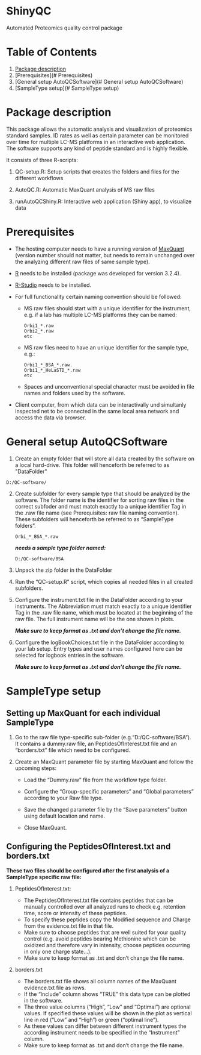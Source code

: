 # ShinyQC
Automated Proteomics quality control package

# Table of Contents
1. [Package description](https://github.com/BerndHessling/ShinyQC/blob/readme_edits/README.md#package-description)
2. [Prerequisites](# Prerequisites)
3. [General setup AutoQCSoftware](# General setup AutoQCSoftware)
4. [SampleType setup](# SampleType setup)

# Package description


This package allows the automatic analysis and visualization of proteomics standard samples. ID rates as well as certain parameter can be monitored over time for multiple LC-MS platforms in an interactive web application. The software supports any kind of peptide standard and is highly flexible.

It consists of three R-scripts: 

1.  QC-setup.R: Setup scripts that creates the folders and files for the different workflows

2.	AutoQC.R: Automatic MaxQuant analysis of MS raw files

3.	runAutoQCShiny.R: Interactive web application (Shiny app), to visualize data


# Prerequisites


*  The hosting computer needs to have a running version of [MaxQuant](http://www.coxdocs.org/doku.php?id=maxquant:common:download_and_installation) (version number should not matter, but needs to remain unchanged over the analyzing different raw files of same sample type).

*	[R](https://cran.r-project.org/bin/windows/base/) needs to be installed (package was developed for version 3.2.4).

*	[R-Studio](https://www.rstudio.com/products/rstudio/download/) needs to be installed.

*	For full functionality certain naming convention should be followed:

    +	MS raw files should start with a unique identifier for the instrument, e.g. if a lab has multiple LC-MS platforms they can be named:

        ```
        Orbi1_*.raw
        Orbi2_*.raw
        etc
        ```

    + MS raw files need to have an unique identifier for the sample type, e.g.:

        ```
        Orbi1_*_BSA_*.raw.
        Orbi1_*_HeLaSTD_*.raw
        etc
        ```
    +	Spaces and unconventional special character must be avoided in file names and folders used by the software.

*	Client computer, from which data can be interactivally und simultanly inspected net to be connected in the same local area network and access the data via browser.


# General setup AutoQCSoftware

1.  Create an empty folder that will store all data created by the software on a local hard-drive. This folder will henceforth be referred to as "DataFolder"
```
D:/QC-software/
```
  
2.	Create subfolder for every sample type that should be analyzed by the software. The folder name is the identifier for sorting raw files in the correct subfoder and must match exactly to a unique identifier Tag in the .raw file name (see Prerequisites: raw file naming convention). These subfolders will henceforth be referred to as “SampleType folders”.
      
    ```
    Orbi_*_BSA_*.raw
    ```
    ***needs a sample type folder named:***
    ```
    D:/QC-software/BSA
    ```


3.	Unpack the zip folder in the DataFolder

4.	Run the “QC-setup.R” script, which copies all needed files in all created subfolders.

5.	Configure the instrument.txt file in the DataFolder according to your instruments. The Abbreviation must match exactly to a unique identifier Tag in the .raw file name, which must be located at the beginning of the raw file. The full instrument name will be the one shown in plots.

      ***Make sure to keep format as .txt and don’t change the file name.***

6.	Configure the logBookChoices.txt file in the DataFolder according to your lab setup. Entry types and user names configured here can be selected for logbook entries in the software.

      ***Make sure to keep format as .txt and don’t change the file name.***


# SampleType setup

## Setting up MaxQuant for each individual SampleType

1.  Go to the raw file type-specific sub-folder (e.g.“D:/QC-software/BSA”). It contains a dummy.raw file, an PeptidesOfInterest.txt file and an “borders.txt” file which need to be configured.

2.	Create an MaxQuant parameter file by starting MaxQuant and follow the upcoming steps:

    +	Load the “Dummy.raw” file from the workflow type folder.
    
    +	Configure the “Group-specific parameters” and “Global parameters” according to your Raw file type.
    
    +	Save the changed parameter file by the “Save parameters” button using default location and name.
    
    +	Close MaxQuant.
    
## Configuring the PeptidesOfInterest.txt and borders.txt

**These two files should be configured after the first analysis of a SampleType specific raw file:**


1.  PeptidesOfInterest.txt:

    +	The PeptidesOfInterest.txt file contains peptides that can be manually controlled over all analyzed runs to check e.g. retention time, score or intensity of these peptides.
    +	To specify these peptides copy the Modified sequence and Charge from the evidence.txt file in that file.
    +	Make sure to choose peptides that are well suited for your quality control (e.g. avoid peptides bearing Methionine which can be oxidized and therefore vary in intensity, choose peptides occurring in only one charge state…).
    +	Make sure to keep format as .txt and don’t change the file name.

2.	borders.txt

    +	The borders.txt file shows all column names of the MaxQuant evidence.txt file as rows.
    +	If the “Include” column shows “TRUE” this data type can be plotted in the software.
    +	The three value columns (“High”, “Low” and “Optimal”) are optional values. If specified these values will be shown in the plot as vertical line in red (“Low” and “High”) or green (“optimal line”).
    +	As these values can differ between different instrument types the according instrument needs to be specified in the “Instrument” column.
    +	Make sure to keep format as .txt and don’t change the file name.
